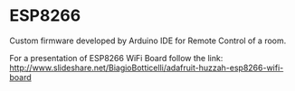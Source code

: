 # ESP8266
Custom firmware developed by Arduino IDE for Remote Control of a room.

For a presentation of ESP8266 WiFi Board follow the link: http://www.slideshare.net/BiagioBotticelli/adafruit-huzzah-esp8266-wifi-board
